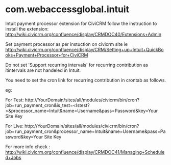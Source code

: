 com.webaccessglobal.intuit
==========================

Intuit payment processor extension for CiviCRM
follow the instruction to install the extension: http://wiki.civicrm.org/confluence/display/CRMDOC40/Extensions+Admin

Set payment processor as per instuction on civicrm site ie
 http://wiki.civicrm.org/confluence/display/CRM/Setting+up+Intuit+QuickBooks+Payment+Processor+for+CiviCRM

Do not set 'Support recurring intervals' for recurring contribution as itintervals are not handeled in Intuit.


You need to set the cron link for recurring contribution in crontab as follows.

 eg: 

 For Test: http://YourDomain/sites/all/modules/civicrm/bin/cron?job=run_payment_cron&is_test=<Istest?>&processor_name=Intuit&name=Username&pass=Password&key=Your Site Key

 For Live: http://YourDomain/sites/all/modules/civicrm/bin/cron?job=run_payment_cron&processor_name=Intuit&name=Username&pass=Password&key=Your Site Key

For more info check : http://wiki.civicrm.org/confluence/display/CRMDOC41/Managing+Scheduled+Jobs
 
